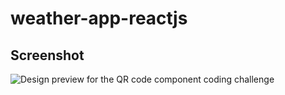 # weather-app-reactjs

## Screenshot
![Design preview for the QR code component coding challenge](/src/assets/images/desktop-preview.png)
